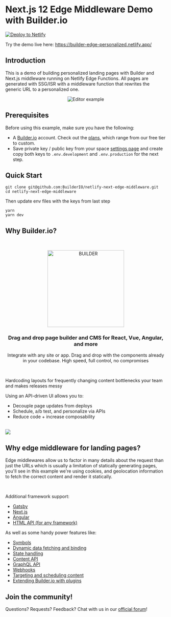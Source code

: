 # Next.js 12 Edge Middleware Demo with Builder.io

<a href="https://app.netlify.com/start/deploy?repository=https://github.com/BuilderIO/netlify-next-edge-middleware"><img src="https://www.netlify.com/img/deploy/button.svg" alt="Deploy to Netlify"></a>

Try the demo live here: https://builder-edge-personalized.netlify.app/

## Introduction

This is a demo of building personalized landing pages with Builder and Next.js middleware running on Netlify Edge Functions.
All pages are generated with SSG/ISR with a middleware function that rewrites the generic URL to a personalized one.

<p align="center">
  <img src="https://user-images.githubusercontent.com/844291/168449314-8ec6f1b0-0ddd-4491-8edb-5fbb96774a69.gif" alt="Editor example" />
</p>


## Prerequisites

Before using this example, make sure you have the following:

* A [Builder.io](builder.io) account. Check out the [plans](https://www.builder.io/m/pricing), which range from our free tier to custom.
* Save private key / public key from your space [settings page](https://builder.io/account/space) and create copy both keys to `.env.development` and `.env.production` for the next step.


## Quick Start

```shell
git clone git@github.com:BuilderIO/netlify-next-edge-middleware.git
cd netlify-next-edge-middleware
```
Then update env files with the keys from last step
```
yarn
yarn dev
```


## Why Builder.io?
<br />
<p align="center">
  <img alt="BUILDER" src="https://cdn.builder.io/api/v1/image/assets%2FYJIGb4i01jvw0SRdL5Bt%2Fdcd545fcda9c4be796889bf072cf72e9" width="240" />
</p>
<h3 align="center">
  Drag and drop page builder and CMS for React, Vue, Angular, and more
</h3>
<p align="center">
  Integrate with any site or app. Drag and drop with the components already in your codebase. High speed, full control, no compromises
</p>
<br />


Hardcoding layouts for frequently changing content bottlenecks your team and makes releases messy

Using an API-driven UI allows you to:

- Decouple page updates from deploys
- Schedule, a/b test, and personalize via APIs
- Reduce code + increase composability

<br />
<img src="https://cdn.builder.io/api/v1/image/assets%2FYJIGb4i01jvw0SRdL5Bt%2F73868572aeff49bdbf00a32fea8c1126" />

## Why edge middleware for landing pages?
Edge middlewares allow us to factor in many details about the request than just the URLs which is usually a limitation of statically generating pages, you'll see in this example we're using cookies, and geolocation information to fetch the correct content and render it statically.

<br />


Additional framework support:

- [Gatsby](https://github.com/BuilderIO/builder/tree/master/examples/gatsby)
- [Next.js](https://github.com/BuilderIO/builder/tree/master/examples/next-js)
- [Angular](https://github.com/BuilderIO/builder/tree/master/packages/angular)
- [HTML API (for any framework)](https://builder.io/c/docs/html-api)

As well as some handy power features like:

- [Symbols](https://builder.io/c/docs/guides/symbols)
- [Dynamic data fetching and binding](https://builder.io/c/docs/guides/advanced-data)
- [State handling](https://builder.io/c/docs/guides/state-and-actions)
- [Content API](https://builder.io/c/docs/query-api)
- [GraphQL API](https://builder.io/c/docs/graphql-api)
- [Webhooks](https://builder.io/c/docs/webhooks)
- [Targeting and scheduling content](https://builder.io/c/docs/guides/targeting-and-scheduling)
- [Extending Builder.io with plugins](https://github.com/BuilderIO/builder/tree/master/plugins)

## Join the community!

Questions? Requests? Feedback? Chat with us in our [official forum](https://forum.builder.io)!
